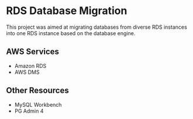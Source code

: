 # RDS Database Migration

This project was aimed at migrating databases from diverse RDS instances into one RDS instance based on the database engine.

## AWS Services

- Amazon RDS
- AWS DMS

## Other Resources
- MySQL Workbench
- PG Admin 4
